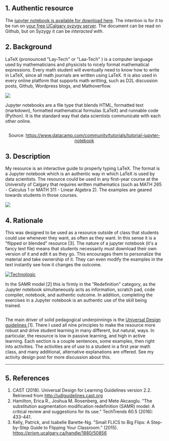 <h2>1. Authentic resource</h2>
<p>The <a rel="noopener" href="https://github.com/mpawliuk/Learning-LaTeX" target="_blank">jupyter notebook is available for download here</a>. The intention is for it to be run on <a rel="noopener" href="https://ucalgary.syzygy.ca/" target="_blank">your free UCalgary syzygy server</a>. The document can be read on Github, but on Syzygy it can be <em>interacted with</em>.</p>
<h2>2. Background</h2>
<p>LaTeX (pronounced "Lay-Tech" or "Laa-Tech" ) is a computer language used by mathematicians and physicists to nicely format mathematical expressions. Every math student will eventually need to know how to write in LaTeX, since all math journals are written using LaTeX. It is also used in every online platform that supports math writting, such as D2L discussion posts, Github, Wordpress blogs, and Mathoverflow.</p>

![](http://latex2png.com/output//latex_a09588720c5d1e3a1948e857b5e99c51.png)

<p>Jupyter notebooks are a file type that blends HTML, formatted text (markdown), formatted mathematical formulas (LaTeX) and runnable code (Python). It is the standard way that data scientists communicate with each other online.</p>
<p><img src="http://community.datacamp.com.s3.amazonaws.com/community/production/ckeditor_assets/pictures/202/content_jupyternotebook7.gif" alt="" title="" style="display: block; margin-left: auto; margin-right: auto;" /></p>
<p style="text-align: center;">Source: <a rel="noopener" href="https://www.datacamp.com/community/tutorials/tutorial-jupyter-notebook">https://www.datacamp.com/community/tutorials/tutorial-jupyter-notebook</a></p>
<h2>3. Description</h2>
<p>My resource is an interactive guide to properly typing LaTeX. The format is a Jupyter notebook which is an authentic way in which LaTeX is used by data scientists. The resource could be used in any first-year course at the University of Calgary that requires written mathematics (such as MATH 265 - Calculus 1 or MATH 311 - Linear Algebra 2). The examples are geared towards students in those courses.</p>

![](http://latex2png.com/output//latex_8a906c4c6162313a7c99233a4201d667.png)

<h2>4. Rationale</h2>
<p>This was designed to be used as a resource outside of class that students could use whenever they want, as often as they want. In this sense it is a "flipped or blended" resource [3]. The nature of a jupyter notebook (it's a fancy text file) means that students necessarily must download their own version of it and edit it as they go. This encourages them to personalize the material and take ownership of it. They can even modify the examples in the text instantly see how it changes the outcome.</p>

[![Technologic](https://img.youtube.com/vi/D8K90hX4PrE/0.jpg)](https://www.youtube.com/watch?v=D8K90hX4PrE)

<p>In the SAMR model [2] this is firmly in the "Redefinition" category, as the Jupyter notebook simultaneously acts as information, scratch pad, code compiler, notebook, and authentic outcome. In addition, completing the exercises in a Jupyter notebook is an authentic use of the skill being trained.</p>
<p><img src="https://upload.wikimedia.org/wikipedia/commons/thumb/5/5e/The_SAMR_Model.jpg/975px-The_SAMR_Model.jpg" alt="" title="" style="max-width: 100%; display: block; margin-left: auto; margin-right: auto;" /></p>
<p>The main driver of solid pedagogical underpinnings is the <a rel="noopener" href="http://udlguidelines.cast.org" target="_blank">Universal Design guidelines&nbsp;</a>[1]. There I used all nine principles to make the resource more robust and drive student learning in many different, but natural, ways. In particular, the resource is low in passive learning, and high in active learning. Each section is a couple sentences, some examples, then right into activities. The activities are of use to a student in a first year math class, and many additional, alternative explanations are offered. See my activity design post for more discussion about this.</p>
<hr style="width: 100%; height: auto; color: #ffffff; border: 1px inset #cccccc;" />
<h2>5. References</h2>
<ol>
<li>CAST (2018). Universal Design for Learning Guidelines version 2.2. Retrieved from <a rel="noopener" href="http://udlguidelines.cast.org">http://udlguidelines.cast.org</a></li>
<li>Hamilton, Erica R., Joshua M. Rosenberg, and Mete Akcaoglu. "The substitution augmentation modification redefinition (SAMR) model: A critical review and suggestions for its use." TechTrends 60.5 (2016): 433-441.</li>
<li>Kelly, Patrick, and Isabelle Barette-Ng. "Small FLICS to Big Flips: A Step-by-Step Guide to Flipping Your Classroom." (2015). <a rel="noopener" href="https://prism.ucalgary.ca/handle/1880/50856">https://prism.ucalgary.ca/handle/1880/50856</a></li>
</ol>
<p></p>
